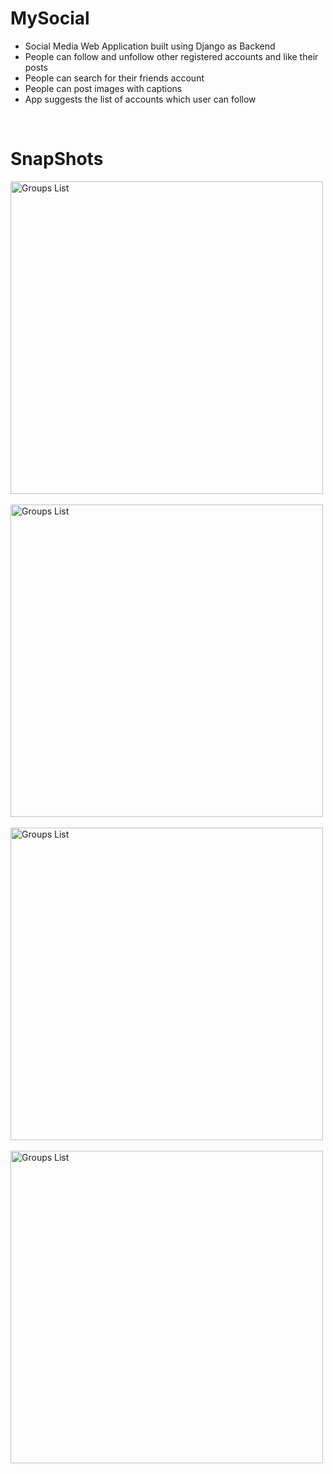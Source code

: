 # MySocial
- Social Media Web Application built using Django as Backend
- People can follow and unfollow other registered accounts and like their posts
- People can search for their friends account
- People can post images with captions
- App suggests the list of accounts which user can follow
<br />

# SnapShots
<p>
<img src="https://user-images.githubusercontent.com/74519836/172039345-1a6cf385-56dd-4253-8c63-dbc984287f66.png" alt="Groups List" width="500">
<br />
<br />
<img src="https://user-images.githubusercontent.com/74519836/172039376-8fdd04aa-ef9d-47be-b2ee-3867cb909d9c.png" alt="Groups List" width="500">
<br />
<br />
<img src="https://user-images.githubusercontent.com/74519836/172039393-675a39e8-37c9-4636-866e-6eb57f238240.png" alt="Groups List" width="500">
<br />
<br />
<img src="https://user-images.githubusercontent.com/74519836/172039385-d59a733d-c279-4657-ac2f-187262603789.png" alt="Groups List" width="500">
</p>
